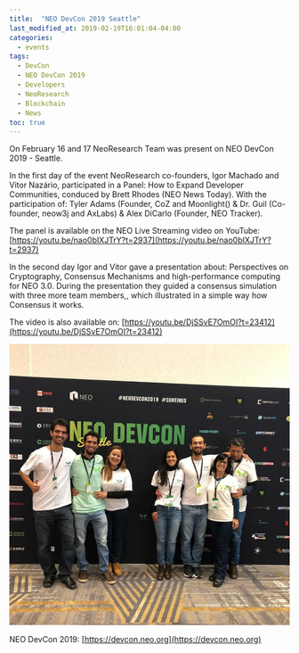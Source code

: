 ```yaml
---
title:  "NEO DevCon 2019 Seattle"
last_modified_at: 2019-02-19T16:01:04-04:00
categories:
  - events
tags:
  - DevCon
  - NEO DevCon 2019
  - Developers
  - NeoResearch
  - Blockchain
  - News
toc: true
---
```


On February 16 and 17 NeoResearch Team was present on NEO DevCon 2019 - Seattle.

In the first day of the event NeoResearch co-founders, Igor Machado and Vitor Nazário, participated in a Panel:  How to Expand Developer Communities, conduced by Brett Rhodes (NEO News Today).
With the participation of: Tyler Adams (Founder, CoZ and Moonlight() & Dr. Guil (Co-founder, neow3j and AxLabs) & Alex DiCarlo (Founder, NEO Tracker).

The panel is available on the NEO Live Streaming video on YouTube: [https://youtu.be/nao0bIXJTrY?t=2937](https://youtu.be/nao0bIXJTrY?t=2937)

In the second day Igor and Vitor gave a presentation about: Perspectives on Cryptography, Consensus Mechanisms and high-performance computing for NEO 3.0.
During the presentation they guided a consensus simulation with three more team members,, which illustrated in a simple way how Consensus it works.

The video is also available on: [https://youtu.be/DjSSvE7OmOI?t=23412](https://youtu.be/DjSSvE7OmOI?t=23412)


![NeoResearchTeam](/assets/images/DevConTeam1.jpg)

NEO DevCon 2019:
[https://devcon.neo.org](https://devcon.neo.org)
